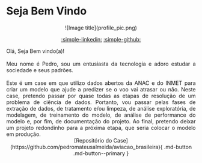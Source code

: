 # Seja Bem Vindo
<center>
![Image title](profile_pic.png)
</center>
<center>

[:simple-linkedin:](https://www.linkedin.com/in/pedro-mateus-almeida-br)
[:simple-github:](https://www.github.com/pedromateusalmeida)
</center>
<div style="text-align: justify">
Olá, Seja Bem vindo(a)!
<br />
<br />
Meu nome é Pedro, sou um entusiasta da tecnologia e adoro estudar a sociedade e seus padrões. 
<br /><br />
Este é um case em que utilizo dados abertos da ANAC e do INMET para criar um modelo que ajude a predizer se o voo vai atrasar ou não. Neste case, pretendo passar por quase todas as etapas de resolução de um problema de ciência de dados. Portanto, vou passar pelas fases de extração de dados, de tratamento e/ou limpeza, de análise exploratória, de modelagem, de treinamento do modelo, de análise de performance do modelo e, por fim, de documentação do projeto. Ao final, pretendo deixar um projeto redondinho para a próxima etapa, que seria colocar o modelo em produção. 
<br />

</div>
<center>
[Repositório do Case](https://github.com/pedromateusalmeida/aviacao_brasileira){ .md-button .md-button--primary }
<center>
&nbsp;&nbsp;&nbsp;&nbsp;&nbsp;&nbsp;&nbsp;&nbsp;&nbsp;&nbsp;